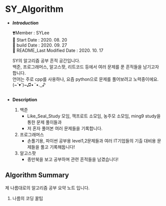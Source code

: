 # SY_Algorithm

- ***Introduction***

    ❣️Member : SYLee<br>
    🐋 Start Date : 2020. 08. 20<br>
    🐋 build Date : 2020. 09. 27<br>
    🐋 README_Last Modified Date : 2020. 10. 17<br>
    
    SY의 알고리즘 공부 흔적 공간입니다.<br>
    백준, 프로그래머스, 알고스팟, 리트코드 등에서 여러 문제를 푼 흔적들을 남기고자 합니다.<br>
    언어는 주로 cpp를 사용하나, 요즘 python으로 문제를 풀어보려고 노력중이에요. (~˘▾˘)~♫•*¨*•.¸¸♪<br><br>
    
- **Description**
    
    1. 백준
        - Like_Seal_Study 모임, 잭프로트 소모임, 농주모 소모임, ming9 study을 통한 문제 풀이들과
        - 저 혼자 풀어본 여러 문제들을 기록합니다.
    2. 프로그래머스
        - 손풀기용, 파이썬 공부용 level1,2문제들과 여러 IT기업들의 기출 대비용 문제들을 풀고 기록해둡니다!
    3. 알고스팟
        - 종만북을 보고 공부하며 관련 흔적들을 남겼습니다!

## Algorithm Summary
제 나름대로의 알고리즘 공부 요약 노트 입니다.

1. 나름의 코딩 꿀팁
